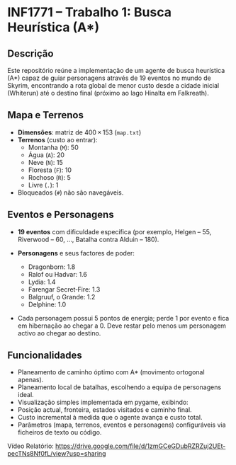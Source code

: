 # INF1771 – Trabalho 1: Busca Heurística (A*)

## Descrição
Este repositório reúne a implementação de um agente de busca heurística (A*) capaz de guiar personagens através de 19 eventos no mundo de Skyrim, encontrando a rota global de menor custo desde a cidade inicial (Whiterun) até o destino final (próximo ao lago Hinalta em Falkreath).

## Mapa e Terrenos
- **Dimensões**: matriz de 400 × 153 (`map.txt`)  
- **Terrenos** (custo ao entrar):
  - Montanha (`M`): 50
  - Água (`A`): 20
  - Neve (`N`): 15
  - Floresta (`F`): 10
  - Rochoso (`R`): 5
  - Livre (`.`): 1
- Bloqueados (`#`) não são navegáveis.

## Eventos e Personagens
- **19 eventos** com dificuldade específica (por exemplo, Helgen – 55, Riverwood – 60, …, Batalha contra Alduin – 180).  
- **Personagens** e seus factores de poder:
  - Dragonborn: 1.8  
  - Ralof ou Hadvar: 1.6  
  - Lydia: 1.4  
  - Farengar Secret‑Fire: 1.3  
  - Balgruuf, o Grande: 1.2  
  - Delphine: 1.0  

- Cada personagem possui 5 pontos de energia; perde 1 por evento e fica em hibernação ao chegar a 0. Deve restar pelo menos um personagem activo ao chegar ao destino.

## Funcionalidades
- Planeamento de caminho óptimo com A* (movimento ortogonal apenas).  
- Planeamento local de batalhas, escolhendo a equipa de personagens ideal.  
- Visualização simples implementada em pygame, exibindo:
- Posição actual, fronteira, estados visitados e caminho final.  
- Custo incremental à medida que o agente avança e custo total.  
- Parâmetros (mapa, terrenos, eventos e personagens) configuráveis via ficheiros de texto ou código.

Vídeo Relatório:
https://drive.google.com/file/d/1zmGCeGDubRZRZuj2UEt-pecTNs8Nf0fL/view?usp=sharing
